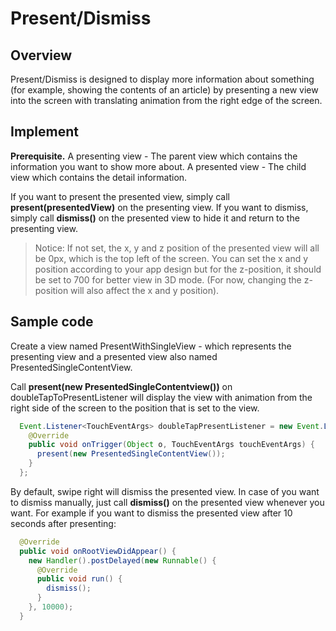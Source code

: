 # Present/Dismiss

## Overview
Present/Dismiss is designed to display more information about something (for example, showing the contents of an article) by presenting a new view into the screen with translating animation from the right edge of the screen.

## Implement
**Prerequisite.**
A presenting view - The parent view which contains the information you want to show more about.
A presented view - The child view which contains the detail information.

If you want to present the presented view, simply call **present(presentedView)** on the presenting view.
If you want to dismiss, simply call **dismiss()** on the presented view to hide it and return to the presenting view.

>Notice: If not set, the x, y and z position of the presented view will all be 0px, which is the top left of the screen. You can set the x and y position according to your app design but for the z-position, it should be set to 700 for better view in 3D mode. (For now, changing the z-position will also affect the x and y position).

## Sample code
Create a view named PresentWithSingleView - which represents the presenting view and a presented view also named PresentedSingleContentView.

Call **present(new PresentedSingleContentview())** on doubleTapToPresentListener will display the view with animation from the right side of the screen to the position that is set to the view.

```java
  Event.Listener<TouchEventArgs> doubleTapPresentListener = new Event.Listener<TouchEventArgs>() {
    @Override
    public void onTrigger(Object o, TouchEventArgs touchEventArgs) {
      present(new PresentedSingleContentView());
    }
  };
```

By default, swipe right will dismiss the presented view. In case of you want to dismiss manually, just call **dismiss()** on the presented view whenever you want. For example if you want to dismiss the presented view after 10 seconds after presenting:

```java
  @Override
  public void onRootViewDidAppear() {
    new Handler().postDelayed(new Runnable() {
      @Override
      public void run() {
        dismiss();
      }
    }, 10000);
  }
```